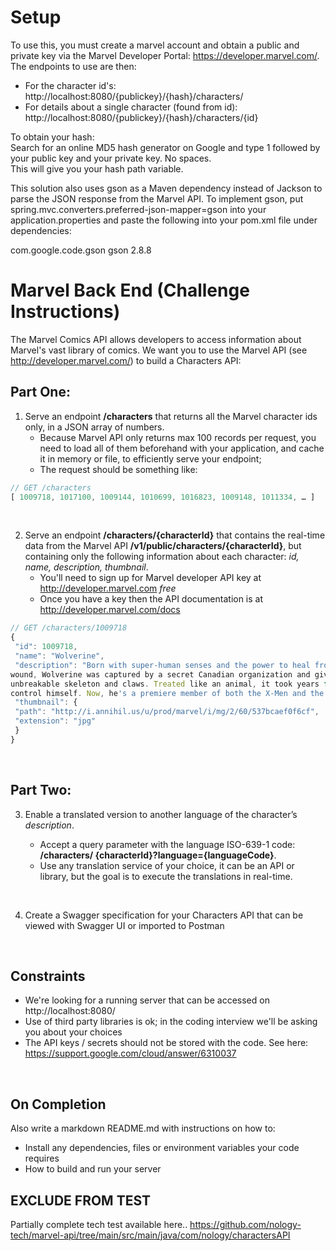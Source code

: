 # Setup

To use this, you must create a marvel account and obtain a public and private key via the Marvel Developer Portal: https://developer.marvel.com/.
<br>The endpoints to use are then: <br>
- For the character id's: http://localhost:8080/{publickey}/{hash}/characters/
- For details about a single character (found from id): http://localhost:8080/{publickey}/{hash}/characters/{id}

To obtain your hash:
<br> Search for an online MD5 hash generator on Google and type 1 followed by your public key and your private key. No spaces.
<br>This will give you your hash path variable.

This solution also uses gson as a Maven dependency instead of Jackson to parse the JSON response from the Marvel API. 
To implement gson, put spring.mvc.converters.preferred-json-mapper=gson into your application.properties and paste the following into your pom.xml file under dependencies:

<dependency>
			<groupId>com.google.code.gson</groupId>
			<artifactId>gson</artifactId>
			<version>2.8.8</version>
</dependency>

# Marvel Back End (Challenge Instructions)

The Marvel Comics API allows developers to access information about Marvel's vast library of
comics.
We want you to use the Marvel API (see http://developer.marvel.com/) to build a Characters API:

## Part One:

1. Serve an endpoint **/characters** that returns all the Marvel character ids only, in a JSON
   array of numbers.
   - Because Marvel API only returns max 100 records per request, you need to load all of
     them beforehand with your application, and cache it in memory or file, to efficiently
     serve your endpoint;
   - The request should be something like:

```js
// GET /characters
[ 1009718, 1017100, 1009144, 1010699, 1016823, 1009148, 1011334, … ]
```

<br>

2. Serve an endpoint **/characters/{characterId}** that contains the real-time data from the
   Marvel API **/v1/public/characters/{characterId}**, but containing only the following
   information about each character: _id, name, description, thumbnail_.
   - You'll need to sign up for Marvel developer API key at http://developer.marvel.com _free_
   - Once you have a key then the API documentation is at http://developer.marvel.com/docs

```js
// GET /characters/1009718
{
 "id": 1009718,
 "name": "Wolverine",
 "description": "Born with super-human senses and the power to heal from almost any
wound, Wolverine was captured by a secret Canadian organization and given an
unbreakable skeleton and claws. Treated like an animal, it took years for him to
control himself. Now, he's a premiere member of both the X-Men and the Avengers.",
 "thumbnail": {
 "path": "http://i.annihil.us/u/prod/marvel/i/mg/2/60/537bcaef0f6cf",
 "extension": "jpg"
 }
}
```

<br>

## Part Two:

3.  Enable a translated version to another language of the character’s _description_.

    - Accept a query parameter with the language ISO-639-1 code: **/characters/
      {characterId}?language={languageCode}**.
    - Use any translation service of your choice, it can be an API or library, but the goal is to
      execute the translations in real-time.

<br>

4. Create a Swagger specification for your Characters API that can be viewed with Swagger UI
   or imported to Postman

<br>

## Constraints

- We're looking for a running server that can be accessed on http://localhost:8080/
- Use of third party libraries is ok; in the coding interview we'll be asking you about your choices
- The API keys / secrets should not be stored with the code. See here: https://support.google.com/cloud/answer/6310037

<br>

## On Completion

Also write a markdown README.md with instructions on how to:

- Install any dependencies, files or environment variables your code requires
- How to build and run your server

## EXCLUDE FROM TEST

Partially complete tech test available here..
https://github.com/nology-tech/marvel-api/tree/main/src/main/java/com/nology/charactersAPI
